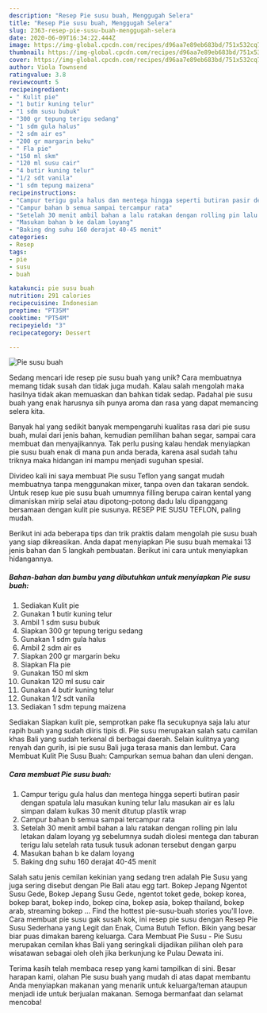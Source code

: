 ```yaml
---
description: "Resep Pie susu buah, Menggugah Selera"
title: "Resep Pie susu buah, Menggugah Selera"
slug: 2363-resep-pie-susu-buah-menggugah-selera
date: 2020-06-09T16:34:22.444Z
image: https://img-global.cpcdn.com/recipes/d96aa7e89eb683bd/751x532cq70/pie-susu-buah-foto-resep-utama.jpg
thumbnail: https://img-global.cpcdn.com/recipes/d96aa7e89eb683bd/751x532cq70/pie-susu-buah-foto-resep-utama.jpg
cover: https://img-global.cpcdn.com/recipes/d96aa7e89eb683bd/751x532cq70/pie-susu-buah-foto-resep-utama.jpg
author: Viola Townsend
ratingvalue: 3.8
reviewcount: 5
recipeingredient:
- " Kulit pie"
- "1 butir kuning telur"
- "1 sdm susu bubuk"
- "300 gr tepung terigu sedang"
- "1 sdm gula halus"
- "2 sdm air es"
- "200 gr margarin beku"
- " Fla pie"
- "150 ml skm"
- "120 ml susu cair"
- "4 butir kuning telur"
- "1/2 sdt vanila"
- "1 sdm tepung maizena"
recipeinstructions:
- "Campur terigu gula halus dan mentega hingga seperti butiran pasir dengan spatula lalu masukan kuning telur lalu masukan air es lalu simpan dalam kulkas 30 menit ditutup plastik wrap"
- "Campur bahan b semua sampai tercampur rata"
- "Setelah 30 menit ambil bahan a lalu ratakan dengan rolling pin lalu letakan dalam loyang yg sebelumnya sudah diolesi mentega dan taburan terigu lalu setelah rata tusuk tusuk adonan tersebut dengan garpu"
- "Masukan bahan b ke dalam loyang"
- "Baking dng suhu 160 derajat 40-45 menit"
categories:
- Resep
tags:
- pie
- susu
- buah

katakunci: pie susu buah 
nutrition: 291 calories
recipecuisine: Indonesian
preptime: "PT35M"
cooktime: "PT54M"
recipeyield: "3"
recipecategory: Dessert

---
```



![Pie susu buah](https://img-global.cpcdn.com/recipes/d96aa7e89eb683bd/751x532cq70/pie-susu-buah-foto-resep-utama.jpg)

Sedang mencari ide resep pie susu buah yang unik? Cara membuatnya memang tidak susah dan tidak juga mudah. Kalau salah mengolah maka hasilnya tidak akan memuaskan dan bahkan tidak sedap. Padahal pie susu buah yang enak harusnya sih punya aroma dan rasa yang dapat memancing selera kita.

Banyak hal yang sedikit banyak mempengaruhi kualitas rasa dari pie susu buah, mulai dari jenis bahan, kemudian pemilihan bahan segar, sampai cara membuat dan menyajikannya. Tak perlu pusing kalau hendak menyiapkan pie susu buah enak di mana pun anda berada, karena asal sudah tahu triknya maka hidangan ini mampu menjadi suguhan spesial.

Divideo kali ini saya membuat Pie susu Teflon yang sangat mudah membuatnya tanpa menggunakan mixer, tanpa oven dan takaran sendok. Untuk resep kue pie susu buah umumnya filling berupa cairan kental yang dimaniskan mirip selai atau dipotong-potong dadu lalu dipanggang bersamaan dengan kulit pie susunya. RESEP PIE SUSU TEFLON, paling mudah.


Berikut ini ada beberapa tips dan trik praktis dalam mengolah pie susu buah yang siap dikreasikan. Anda dapat menyiapkan Pie susu buah memakai 13 jenis bahan dan 5 langkah pembuatan. Berikut ini cara untuk menyiapkan hidangannya.

<!--inarticleads1-->

##### Bahan-bahan dan bumbu yang dibutuhkan untuk menyiapkan Pie susu buah:

1. Sediakan  Kulit pie
1. Gunakan 1 butir kuning telur
1. Ambil 1 sdm susu bubuk
1. Siapkan 300 gr tepung terigu sedang
1. Gunakan 1 sdm gula halus
1. Ambil 2 sdm air es
1. Siapkan 200 gr margarin beku
1. Siapkan  Fla pie
1. Gunakan 150 ml skm
1. Gunakan 120 ml susu cair
1. Gunakan 4 butir kuning telur
1. Gunakan 1/2 sdt vanila
1. Sediakan 1 sdm tepung maizena


Sediakan Siapkan kulit pie, semprotkan pake fla secukupnya saja lalu atur rapih buah yang sudah diiris tipis di. Pie susu merupakan salah satu camilan khas Bali yang sudah terkenal di berbagai daerah. Selain kulitnya yang renyah dan gurih, isi pie susu Bali juga terasa manis dan lembut. Cara Membuat Kulit Pie Susu Buah: Campurkan semua bahan dan uleni dengan. 

<!--inarticleads2-->

##### Cara membuat Pie susu buah:

1. Campur terigu gula halus dan mentega hingga seperti butiran pasir dengan spatula lalu masukan kuning telur lalu masukan air es lalu simpan dalam kulkas 30 menit ditutup plastik wrap
1. Campur bahan b semua sampai tercampur rata
1. Setelah 30 menit ambil bahan a lalu ratakan dengan rolling pin lalu letakan dalam loyang yg sebelumnya sudah diolesi mentega dan taburan terigu lalu setelah rata tusuk tusuk adonan tersebut dengan garpu
1. Masukan bahan b ke dalam loyang
1. Baking dng suhu 160 derajat 40-45 menit


Salah satu jenis cemilan kekinian yang sedang tren adalah Pie Susu yang juga sering disebut dengan Pie Bali atau egg tart. Bokep Jepang Ngentot Susu Gede, Bokep Jepang Susu Gede, ngentot toket gede, bokep korea, bokep barat, bokep indo, bokep cina, bokep asia, bokep thailand, bokep arab, streaming bokep … Find the hottest pie-susu-buah stories you&#39;ll love. Cara membuat pie susu gak susah kok, ini resep pie susu dengan Resep Pie Susu Sederhana yang Legit dan Enak, Cuma Butuh Teflon. Bikin yang besar biar puas dimakan bareng keluarga. Cara Membuat Pie Susu - Pie Susu merupakan cemilan khas Bali yang seringkali dijadikan pilihan oleh para wisatawan sebagai oleh oleh jika berkunjung ke Pulau Dewata ini. 

Terima kasih telah membaca resep yang kami tampilkan di sini. Besar harapan kami, olahan Pie susu buah yang mudah di atas dapat membantu Anda menyiapkan makanan yang menarik untuk keluarga/teman ataupun menjadi ide untuk berjualan makanan. Semoga bermanfaat dan selamat mencoba!
